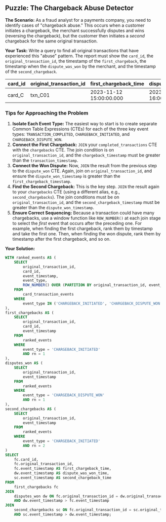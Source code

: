 ## Puzzle: The Chargeback Abuse Detector

**The Scenario:** As a fraud analyst for a payments company, you need to identify cases of "chargeback abuse." This occurs when a customer initiates a chargeback, the merchant successfully disputes and wins (reversing the chargeback), but the customer then initiates a *second* chargeback for the same original transaction.

**Your Task:** Write a query to find all original transactions that have experienced this "abuse" pattern. The report must show the `card_id`, the `original_transaction_id`, the timestamp of the `first_chargeback`, the timestamp when the `dispute_was_won` by the merchant, and the timestamp of the `second_chargeback`.

| **card_id** | **original_transaction_id** | **first_chargeback_time** | **dispute_was_won_time** | **second_chargeback_time** |
| ----------------- | --------------------------------- | ------------------------------- | ------------------------------ | -------------------------------- |
| card_C            | txn_C01                           | 2023-11-12 15:00:00.000         | 2023-11-20 16:00:00.000        | 2023-11-25 17:00:00.000          |

### Tips for Approaching the Problem

1. **Isolate Each Event Type:** The easiest way to start is to create separate Common Table Expressions (CTEs) for each of the three key event types: `TRANSACTION_COMPLETED`, `CHARGEBACK_INITIATED`, and `CHARGEBACK_DISPUTE_WON`.
2. **Connect the First Chargeback:** `JOIN` your `completed_transactions` CTE with the `chargebacks` CTE. The join condition is on `original_transaction_id`, and the `chargeback_timestamp` must be greater than the `transaction_timestamp`.
3. **Connect the Won Dispute:** Now, `JOIN` the result from the previous step to the `dispute_won` CTE. Again, join on `original_transaction_id`, and ensure the `dispute_won_timestamp` is greater than the `first_chargeback_timestamp`.
4. **Find the Second Chargeback:** This is the key step. `JOIN` the result again to your `chargebacks` CTE (using a different alias, e.g., `second_chargebacks`). The join conditions must be on `original_transaction_id`, and the `second_chargeback_timestamp` must be greater than the `dispute_won_timestamp`.
5. **Ensure Correct Sequencing:** Because a transaction could have many chargebacks, use a window function like `ROW_NUMBER()` at each join stage to select the *first* event that occurs after the preceding one. For example, when finding the first chargeback, rank them by timestamp and take the first one. Then, when finding the won dispute, rank them by timestamp after the first chargeback, and so on.

**Your Solution:**

```sql
WITH ranked_events AS (
    SELECT
        original_transaction_id,
        card_id,
        event_timestamp,
        event_type,
        ROW_NUMBER() OVER (PARTITION BY original_transaction_id, event_type ORDER BY event_timestamp) AS rn
    FROM
        card_transaction_events
    WHERE
        event_type IN ('CHARGEBACK_INITIATED', 'CHARGEBACK_DISPUTE_WON')
),
first_chargebacks AS (
    SELECT
        original_transaction_id,
        card_id,
        event_timestamp
    FROM
    	ranked_events
    WHERE
    	event_type = 'CHARGEBACK_INITIATED'
    	AND rn = 1
),
disputes_won AS (
    SELECT
        original_transaction_id,
        event_timestamp
    FROM
    	ranked_events
    WHERE
    	event_type = 'CHARGEBACK_DISPUTE_WON'
    	AND rn = 1
),
second_chargebacks AS (
    SELECT
        original_transaction_id,
        event_timestamp
    FROM
    	ranked_events
    WHERE
    	event_type = 'CHARGEBACK_INITIATED'
    	AND rn = 2
)
SELECT
    fc.card_id,
    fc.original_transaction_id,
    fc.event_timestamp AS first_chargeback_time,
    dw.event_timestamp AS dispute_was_won_time,
    sc.event_timestamp AS second_chargeback_time
FROM
    first_chargebacks fc
JOIN
    disputes_won dw ON fc.original_transaction_id = dw.original_transaction_id
    AND dw.event_timestamp > fc.event_timestamp
JOIN
    second_chargebacks sc ON fc.original_transaction_id = sc.original_transaction_id
    AND sc.event_timestamp > dw.event_timestamp;
```

